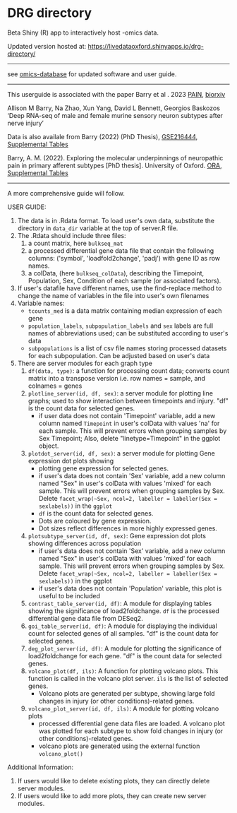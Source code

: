 # DRG directory

Beta Shiny (R) app to interactively host -omics data.

Updated version hosted at:
https://livedataoxford.shinyapps.io/drg-directory/

***

see [omics-database](https://github.com/aliibarry/omics-database) for updated software and user guide. 

***
This userguide is associated with the paper Barry et al . 2023 [PAIN](https://journals.lww.com/pain/fulltext/2023/10000/deep_rna_seq_of_male_and_female_murine_sensory.7.aspx), [biorxiv](https://www.biorxiv.org/content/10.1101/2022.11.21.516781v1)

Allison M Barry, Na Zhao, Xun Yang, David L Bennett, Georgios Baskozos  
‘Deep RNA-seq of male and female murine sensory neuron subtypes after nerve injury’ 

Data is also availale from Barry (2022) (PhD Thesis), [GSE216444](https://www.ncbi.nlm.nih.gov/geo/query/acc.cgi?acc=GSE216444), [Supplemental Tables](https://github.com/aliibarry/thesis-supp)

Barry, A. M. (2022). Exploring the molecular underpinnings of neuropathic pain in primary afferent subtypes [PhD thesis]. University of Oxford. [ORA](https://ora.ox.ac.uk/objects/uuid:c4348f6e-eaa5-4eaa-91a8-a07a86563ad4), [Supplemental Tables](https://github.com/aliibarry/thesis-supp)
  
***

A more comprehensive guide will follow.
  
USER GUIDE: 
1. The data is in .Rdata format. To load user's own data, substitute the directory in <code>data_dir</code> variable at the top of server.R file. 
2. The .Rdata should include three files: 
    1) a count matrix, here <code>bulkseq_mat</code> 
    2) a processed differential gene data file that contain the following columns: ('symbol', 'loadfold2change', 'padj') with gene ID as row names. 
    3) a colData, (here <code>bulkseq_colData</code>), describing the Timepoint, Population, Sex, Condition of each sample (or associated factors).  
3. If user's datafile have different names, use the find-replace method to change the name of variables in the file into user's own filenames 
4. Variable names:  
      * <code>tcounts_med</code> is a data matrix containing median expression of each gene  
      * <code>population_labels</code>, <code>subpopulation_labels</code> and <code>sex</code> labels are full names of abbreviations used; can be substituted according to user's data   
      * <code>subpopulations</code> is a list of csv file names storing processed datasets for each subpopulation. Can be adjusted based on user's data    
5. There are server modules for each graph type 
      1) <code>df(data, type)</code>: a function for processing count data; converts count matrix into a transpose version i.e. row names = sample, and colnames = genes  
      2) <code>plotline_server(id, df, sex)</code>: a server module for plotting line graphs; used to show interaction between timepoints and injury. "df" is the count data for selected genes.
          - if user data does not contain 'Timepoint' variable, add a new column named <code>Timepoint</code> in user's colData with values 'na' for each sample. This will prevent errors when grouping samples by Sex Timepoint; Also, delete "linetype=Timepoint" in the ggplot object.     
      4) <code>plotdot_server(id, df, sex)</code>: a server module for plotting Gene expression dot plots showing  
          - plotting gene expression for selected genes.    
          - if user's data does not contain 'Sex' variable, add a new column named "Sex" in user's colData with values 'mixed' for each sample. This will 
              prevent errors when grouping samples by Sex. Delete <code>facet_wrap(~Sex, ncol=2, labeller = labeller(Sex = sexlabels))</code> in the <code>ggplot</code>  
          - <code>df</code> is the count data for selected genes.  
          - Dots are coloured by gene expression.  
          - Dot sizes reflect differences in more highly expressed genes.  
      4) <code>plotsubtype_server(id, df, sex)</code>: Gene expression dot plots showing differences across population  
          - if user's data does not contain 'Sex' variable, add a new column named "Sex" in user's colData with values 'mixed' for each sample. This will 
              prevent errors when grouping samples by Sex. Delete <code>facet_wrap(~Sex, ncol=2, labeller = labeller(Sex = sexlabels))</code> in the ggplot  
          - if user's data does not contain 'Population' variable, this plot is useful to be included 
      5) <code>contrast_table_server(id, df)</code>: A module for displaying tables showing the significance of load2foldchange. <code>df</code> is the processed differential gene data file from DESeq2. 
      6) <code>goi_table_server(id, df)</code>: A module for displaying the individual count for selected genes of all samples. "df" is the count data for selected genes. 
      7) <code>deg_plot_server(id, df)</code>: A module for plotting the significance of load2foldchange for each gene. "df" is the count data for selected genes.  
      8) <code>volcano_plot(df, ils)</code>: A function for plotting volcano plots. This function is called in the volcano plot server. <code>ils</code> is the list of selected genes.    
          - Volcano plots are generated per subtype, showing large fold changes in injury (or other conditions)-related genes. 
      9) <code>volcano_plot_server(id, df, ils)</code>: A module for plotting volcano plots   
          - processed differential gene data files are loaded. A volcano plot was plotted for each subtype to show fold changes in injury (or other conditions)-related genes.   
          - volcano plots are generated using the external function <code>volcano_plot()</code>  

Additional Information:

   1) If users would like to delete existing plots, they can directly delete server modules. 
   2) If users would like to add more plots, they can create new server modules. 
